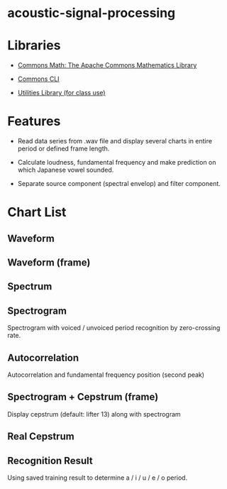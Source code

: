 # acoustic-signal-processing

# Libraries

- [Commons Math: The Apache Commons Mathematics Library](http://commons.apache.org/proper/commons-math/)

- [Commons CLI](http://commons.apache.org/proper/commons-cli/)

- [Utilities Library (for class use)](http://winnie.kuis.kyoto-u.ac.jp/~itoyama/le4-music/lib/le4music.jar)

# Features

- Read data series from .wav file and display several charts in entire period or defined frame length.

- Calculate loudness, fundamental frequency and make prediction on which Japanese vowel sounded.

- Separate source component (spectral envelop) and filter component.

# Chart List

## Waveform

## Waveform (frame)

## Spectrum

## Spectrogram

Spectrogram with voiced / unvoiced period recognition by zero-crossing rate.

## Autocorrelation

Autocorrelation and fundamental frequency position (second peak)

## Spectrogram + Cepstrum (frame)

Display cepstrum (default: lifter 13) along with spectrogram

## Real Cepstrum

## Recognition Result

Using saved training result to determine a / i / u / e / o period.
